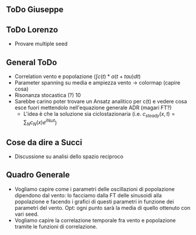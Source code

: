 ## ToDo Giuseppe


## ToDo Lorenzo

* Provare multiple seed

## General ToDo

* Correlation vento e popolazione ($\int c(t)*\alpha(t+tau) dt$)
* Parameter spanning su media e ampiezza vento -> colormap (capire cosa)
* Risonanza stocastica (?) 10
* Sarebbe carino poter trovare un Ansatz analitico per c(t) e vedere cosa esce fuori mettendolo nell'equazione generale ADR (magari FT?)
  * L'idea è che la soluzione sia ciclostazionaria (i.e. $c_{steady}(x,t) = \sum_N c_N(x) e^{i N \omega t}$)

## Cose da dire a Succi 

* Discussione su analisi dello spazio reciproco

## Quadro Generale
* Vogliamo capire come i parametri delle oscillazioni di popolazione dipendono dal vento: lo facciamo dalla FT delle sinusoidi alla popolazione e facendo i grafici di questi parametri in funzione dei parametri del vento. Opt: ogni punto sarà la media di quello ottenuto con vari seed.
* Vogliamo capire la correlazione temporale fra vento e popolazione tramite le funzioni di correlazione.
